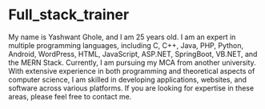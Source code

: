# Full_stack_trainer

My name is Yashwant Ghole, and I am 25 years old. I am an expert in multiple programming languages, including C, C++, Java, PHP, Python, Android, WordPress, HTML, JavaScript, ASP.NET, SpringBoot, VB.NET, and the MERN Stack. Currently, I am pursuing my MCA from another university. With extensive experience in both programming and theoretical aspects of computer science, I am skilled in developing applications, websites, and software across various platforms. If you are looking for expertise in these areas, please feel free to contact me.

